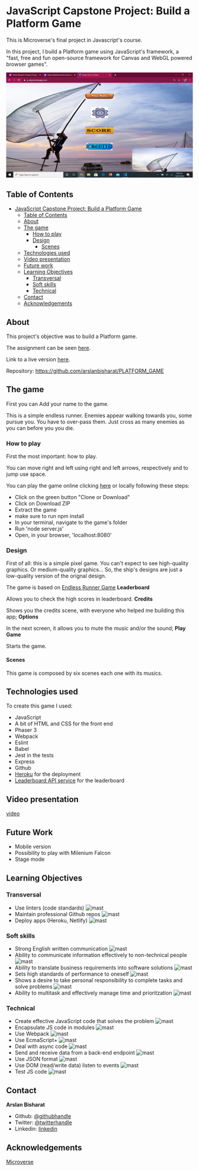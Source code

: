 # JavaScript Capstone Project: Build a Platform Game
This is Microverse's final project in Javascript's course.

In this project, I build a Platform game using JavaScript's framework, a "fast, free and fun open-source framework for Canvas and WebGL powered browser games".

![ScreenShot](sc.png)
## Table of Contents

- [JavaScript Capstone Project: Build a Platform Game](#javascript-capstone-project-build-a-Platform-game)
  - [Table of Contents](#table-of-contents)
  - [About](#about)
  - [The game](#the-game)
    - [How to play](#how-to-play)
    - [Design](#design)
      - [Scenes](#scenes)
  - [Technologies used](#technologies-used)
  - [Video presentation](#video-presentation)
  - [Future work](#future-work)
  - [Learning Objectives](#learning-objectives)
    - [Transversal](#transversal)
    - [Soft skills](#soft-skills)
    - [Technical](#technical)
  - [Contact](#contact)
  - [Acknowledgements](#acknowledgements)

## About

This project's objective was to build a Platform game.

The assignment can be seen [here][assignment].

Link to a live version [here][live-version].

Repository: https://github.com/arslanbisharat/PLATFORM_GAME

## The game
First you can Add your name to the game.

This is a simple endless runner. Enemies appear walking towards you, some pursue you. You have to over-pass them. Just cross  as many enemies as you can before you you die. 

### How to play

First the most important: how to play.

You can move right and left using right and left arrows, respectively and to jump use space.


You can play the game online clicking [here][live-version] or locally following these steps:

* Click on the green button "Clone or Download"
* Click on Download ZIP
* Extract the game
* make sure to run npm install
* In your terminal, navigate to the game's folder
* Run 'node server.js'
* Open, in your browser, 'localhost:8080'

### Design

First of all: this is a simple pixel game. You can't expect to see high-quality graphics. Or medium-quality graphics... So, the ship's designs are just a low-quality version of the orignal design.

The game is based on [Endless Runner Game](https://www.gamasutra.com/blogs/BenChong/20150112/233958/Endless_Runner_Games_How_to_think_and_design_plus_some_history.php)
**Leaderboard**

Allows you to check the high scores in leaderboard.
**Credits**

 Shows you the credits scene, with everyone who helped me building this app;
**Options**

In the next screen, it allows you to mute the music and/or the sound;
**Play Game**

Starts the game.

#### Scenes

This game is composed by six scenes each one with its musics.
## Technologies used

To create this game I used:

* JavaScript
* A bit of HTML and CSS for the front end
* Phaser 3
* Webpack
* Eslint
* Babel
* Jest in the tests
* Express
* Github
* [Heroku](https://www.heroku.com/) for the deployment
* [Leaderboard API service][LB-API] for the leaderboard
## Video presentation
[video][video]

## Future Work

* Mobile version
* Possibility to play with Milenium Falcon
* Stage mode
## Learning Objectives


### Transversal

* Use linters (code standards) ![mast][mast]
* Maintain professional Github repos ![mast][mast]
* Deploy apps (Heroku, Netlify) ![mast][mast]


### Soft skills

* Strong English written communication ![mast][mast]
* Ability to communicate information effectively to non-technical people ![mast][mast]
* Ability to translate business requirements into software solutions ![mast][mast]
* Sets high standards of performance to oneself ![mast][mast]
* Shows a desire to take personal responsibility to complete tasks and solve problems ![mast][mast]
* Ability to multitask and effectively manage time and prioritzation ![mast][mast]


### Technical

* Create effective JavaScript code that solves the problem ![mast][mast]
* Encapsulate JS code in modules ![mast][mast]
* Use Webpack ![mast][mast]
* Use EcmaScript+ ![mast][mast]
* Deal with async code ![mast][mast]
* Send and receive data from a back-end endpoint ![mast][mast]
* Use JSON format ![mast][mast]
* Use DOM (read/write data) listen to events ![mast][mast]
* Test JS code ![mast][mast]


## Contact

**Arslan Bisharat**

- Github: [@githubhandle](https://github.com/arslanbisharat)
- Twitter: [@twitterhandle](https://twitter.com/arslan_bisharat-2020bb156)
- Linkedin: [linkedin](https://www.linkedin.com/in/muhammad-arslan)

## Acknowledgements

[Microverse][mcvs]


<!-- Links -->
[live-version]: https://js-pkg.herokuapp.com/
[video]: https://www.loom.com/share/bf0864959fe94b3f90dd6a68cd8b1047
[assignment]: https://www.notion.so/microverse/Platform-game-4a55a7d1fcc245bcb012c76814764712
[live-version]: https://js-pkg.herokuapp.com/
[phaser-url]: https://phaser.io/
[sg-tutorial]: https://www.emanueleferonato.com/tag/endless-runner/
[LB-API]: https://www.notion.so/Leaderboard-API-service-24c0c3c116974ac49488d4eb0267ade3
[mcvs]: https://www.microverse.org/
[mast]: https://raw.githubusercontent.com/phalado/JS-Capstone/development/Images/masteryBadge.png




